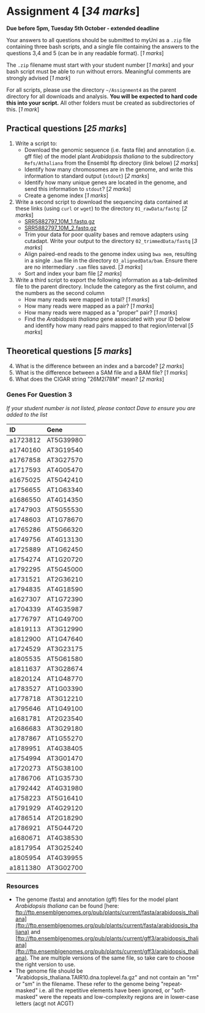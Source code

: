 

# Assignment 4 [*34 marks*]

**Due before 5pm, Tuesday 5th October - extended deadline**

Your answers to all questions should be submitted to myUni as a `.zip` file containing three bash scripts, and a single file containing the answers to the questions 3,4 and 5 (can be in any readable format). [*1 marks*]

The `.zip` filename must start with your student number [*1 marks*] and your bash script must be able to run without errors.
Meaningful comments are strongly advised [*1 mark*]

For all scripts, please use the directory `~/Assignment4` as the parent directory for all downloads and analysis.
**You will be expected to hard code this into your script.**
All other folders must be created as subdirectories of this. [*1 mark*]


## Practical questions [*25 marks*]

1. Write a script to:
    + Download the genomic sequence (i.e. fasta file) and annotation (i.e. gff file) of the model plant _Arabidopsis thaliana_ to the subdirectory `Refs/Athaliana` from the Ensembl ftp directory (link below) [*2 marks*]
    + Identify how many chromosomes are in the genome, and write this information to standard output (`stdout`) [*2 marks*]
    + Identify how many unique genes are located in the genome, and send this information to `stdout`? [*2 marks*]
    + Create a genome index [*1 marks*]
2. Write a second script to download the sequencing data contained at these links (using `curl` or `wget`) to the directory `01_rawData/fastq`: [*2 marks*]
    - [SRR5882797_10M_1.fastq.gz](https://universityofadelaide.box.com/shared/static/egl3n16r0ziaxlvbs9074xqd1liktnuz.gz)
    - [SRR5882797_10M_2.fastq.gz](https://universityofadelaide.box.com/shared/static/g2ly4kzz1blus5juy426i37zl45o38pu.gz)
    + Trim your data for poor quality bases and remove adapters using cutadapt. Write your output to the directory `02_trimmedData/fastq` [*3 marks*]
    + Align paired-end reads to the genome index using `bwa mem`, resulting in a single `.bam` file in the directory `03_alignedData/bam`. Ensure there are no intermediary `.sam` files saved. [*3 marks*]
    + Sort and index your bam file [*2 marks*]
3. Write a third script to export the following information as a tab-delimited file to the parent directory. Include the category as the first column, and the numbers as the second column
    + How many reads were mapped in total? [*1 marks*]
    + How many reads were mapped as a pair? [*1 marks*]
    + How many reads were mapped as a "proper" pair? [*1 marks*]
    + Find the _Arabidopsis thaliana_ gene associated with your ID below and identify how many read pairs mapped to that region/interval [*5 marks*]


## Theoretical questions [*5 marks*]

4. What is the difference between an index and a barcode? [*2 marks*]
5. What is the difference between a SAM file and a BAM file? [*1 marks*]
6. What does the CIGAR string "26M2I78M" mean? [*2 marks*]


### Genes For Question 3

*If your student number is not listed, please contact Dave to ensure you are added to the list*

| ID       | Gene      |
|:---------|:----------|
| a1723812 | AT5G39980 |
| a1740160 | AT3G19540 |
| a1767858 | AT3G27570 |
| a1717593 | AT4G05470 |
| a1675025 | AT5G42410 |
| a1756655 | AT1G63340 |
| a1686550 | AT4G14350 |
| a1747903 | AT5G55530 |
| a1748603 | AT1G78670 |
| a1765286 | AT5G66320 |
| a1749756 | AT4G13130 |
| a1725889 | AT1G62450 |
| a1754274 | AT1G20720 |
| a1792295 | AT5G45000 |
| a1731521 | AT2G36210 |
| a1794835 | AT4G18590 |
| a1627307 | AT1G72390 |
| a1704339 | AT4G35987 |
| a1776797 | AT1G49700 |
| a1819113 | AT3G12990 |
| a1812900 | AT1G47640 |
| a1724529 | AT3G23175 |
| a1805535 | AT5G61580 |
| a1811637 | AT3G28674 |
| a1820124 | AT1G48770 |
| a1783527 | AT1G03390 |
| a1778718 | AT3G12210 |
| a1795646 | AT1G49100 |
| a1681781 | AT2G23540 |
| a1686683 | AT3G29180 |
| a1787867 | AT1G55270 |
| a1789951 | AT4G38405 |
| a1754994 | AT3G01470 |
| a1720273 | AT5G38100 |
| a1786706 | AT1G35730 |
| a1792442 | AT4G31980 |
| a1758223 | AT5G16410 |
| a1791929 | AT4G29120 |
| a1786514 | AT2G18290 |
| a1786921 | AT5G44720 |
| a1680671 | AT4G38530 |
| a1817954 | AT3G25240 |
| a1805954 | AT4G39955 |
| a1811380 | AT3G02700 |



### Resources

- The genome (fasta) and annotation (gff) files for the model plant _Arabidopsis thaliana_ can be found [here: ftp://ftp.ensemblgenomes.org/pub/plants/current/fasta/arabidopsis_thaliana](ftp://ftp.ensemblgenomes.org/pub/plants/current/fasta/arabidopsis_thaliana) and [ftp://ftp.ensemblgenomes.org/pub/plants/current/gff3/arabidopsis_thaliana](ftp://ftp.ensemblgenomes.org/pub/plants/current/gff3/arabidopsis_thaliana). The are multiple versions of the same file, so take care to choose the right version to use.
- The genome file should be "Arabidopsis_thaliana.TAIR10.dna.toplevel.fa.gz" and not contain an "rm" or "sm" in the filename. These refer to the genome being "repeat-masked" i.e. all the repetitive elements have been ignored, or "soft-masked" were the repeats and low-complexity regions are in lower-case letters (acgt not ACGT)
